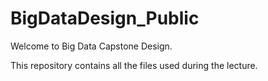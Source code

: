 # BigDataDesign_Public

Welcome to Big Data Capstone Design.

This repository contains all the files used during the lecture.
